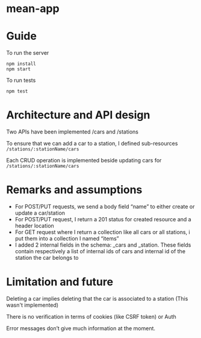 # mean-app

# Guide
To run the server
```
npm install
npm start
```
To run tests
```
npm test
```

# Architecture and API design
Two APIs have been implemented
/cars and /stations

To ensure that we can add a car to a station, I defined sub-resources ``/stations/:stationName/cars``

Each CRUD operation is implemented beside updating cars for ``/stations/:stationName/cars``

# Remarks and assumptions

- For POST/PUT requests, we send a body field “name” to either create or update a car/station
- For POST/PUT request, I return a 201 status for created resource and a header location
- For GET request where I return a collection like all cars or all stations, i put them into a collection I named “items”
- I added 2 internal fields in the schema: _cars and _station. These fields contain respectively a list of internal ids of cars and internal id of the station the car belongs to



# Limitation and future
Deleting a car implies deleting that the car is associated to a station (This wasn't implemented)

There is no verification in terms of cookies (like CSRF token) or Auth

Error messages don’t give much information at the moment.
